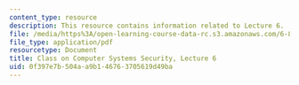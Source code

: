 ```yaml
---
content_type: resource
description: This resource contains information related to Lecture 6.
file: /media/https%3A/open-learning-course-data-rc.s3.amazonaws.com/6-858-computer-systems-security-fall-2014/0f397e7b504aa9b146763705619d49ba_MIT6_858F14_lec6.pdf
file_type: application/pdf
resourcetype: Document
title: Class on Computer Systems Security, Lecture 6
uid: 0f397e7b-504a-a9b1-4676-3705619d49ba
---
```

